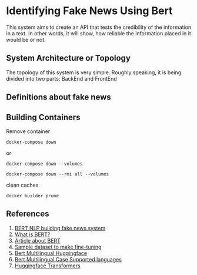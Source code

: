 # Identifying Fake News Using Bert
This system aims to create an API that tests the credibility of the information in a text. In other words, it will show, how reliable the information placed in it would be or not.

## System Architecture or Topology
The topology of this system is very simple. Roughly speaking, it is being divided into two parts: BackEnd and FrontEnd

## Definitions about fake news

## Building Containers

Remove container 

    docker-compose down

or 

    docker-compose down --volumes

    docker-compose down --rmi all --volumes

clean caches

    docker builder prune

## References

1. [BERT NLP building fake news system][1]
2. [What is BERT?][2]
3. [Article about BERT][3]
4. [Sample dataset to make fine-tuning][4]
5. [Bert Multilingual Huggingface][5]
6. [Bert Multilingual Case Supported languages][6]
7. [Huggingface Transformers][7]

[1]: https://qiita.com/shake54/items/66852e10a6983d6249e2
[2]: https://qiita.com/omiita/items/72998858efc19a368e50
[3]: ./article/1810.04805v2.pdf
[4]: https://www.kaggle.com/datasets/clmentbisaillon/fake-and-real-news-dataset?resource=download
[5]: https://huggingface.co/google-bert/bert-base-multilingual-cased
[6]: https://github.com/google-research/bert/blob/master/multilingual.md
[7]: https://github.com/huggingface/transformers
